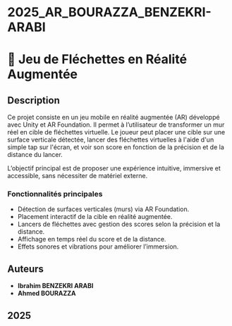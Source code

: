 # 2025_AR_BOURAZZA_BENZEKRI-ARABI
# 🎯 Jeu de Fléchettes en Réalité Augmentée

## Description

Ce projet consiste en un jeu mobile en réalité augmentée (AR) développé avec Unity et AR Foundation. Il permet à l’utilisateur de transformer un mur réel en cible de fléchettes virtuelle. Le joueur peut placer une cible sur une surface verticale détectée, lancer des fléchettes virtuelles à l'aide d'un simple tap sur l'écran, et voir son score en fonction de la précision et de la distance du lancer.

L’objectif principal est de proposer une expérience intuitive, immersive et accessible, sans nécessiter de matériel externe.

### Fonctionnalités principales

- Détection de surfaces verticales (murs) via AR Foundation.
- Placement interactif de la cible en réalité augmentée.
- Lancers de fléchettes avec gestion des scores selon la précision et la distance.
- Affichage en temps réel du score et de la distance.
- Effets sonores et vibrations pour améliorer l’immersion.

## Auteurs

- **Ibrahim BENZEKRI ARABI**
- **Ahmed BOURAZZA**

## 2025
